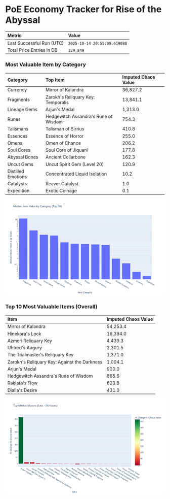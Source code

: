 # PoE Economy Tracker for Rise of the Abyssal

<!-- START_MAINTENANCE -->
| Metric | Value |
|:---|:---|
| Last Successful Run (UTC) | `2025-10-14 20:55:09.619088` |
| Total Price Entries in DB | `329,849` |

<!-- END_MAINTENANCE -->

<!-- START_DATAFRAME_DEBUG -->
<!-- END_DATAFRAME_DEBUG -->

<!-- START_CATEGORY_ANALYSIS -->
### Most Valuable Item by Category
| Category | Top Item | Imputed Chaos Value |
| :--- | :--- | :--- |
| Currency | Mirror of Kalandra | 36,827.2 |
| Fragments | Zarokh's Reliquary Key: Temporalis | 13,841.1 |
| Lineage Gems | Arjun's Medal | 1,313.0 |
| Runes | Hedgewitch Assandra's Rune of Wisdom | 754.3 |
| Talismans | Talisman of Sirrius | 410.8 |
| Essences | Essence of Horror | 255.0 |
| Omens | Omen of Chance | 206.2 |
| Soul Cores | Soul Core of Jiquani | 177.8 |
| Abyssal Bones | Ancient Collarbone | 162.3 |
| Uncut Gems | Uncut Spirit Gem (Level 20) | 120.9 |
| Distilled Emotions | Concentrated Liquid Isolation | 10.2 |
| Catalysts | Reaver Catalyst | 1.0 |
| Expedition | Exotic Coinage | 0.1 |


![Category Analysis Chart](charts/category_analysis.png)
<!-- END_ANALYSIS -->

<!-- START_ANALYSIS -->
### Top 10 Most Valuable Items (Overall)
| Item | Imputed Chaos Value |
| :--- | :--- |
| Mirror of Kalandra | 54,253.4 |
| Hinekora's Lock | 16,394.0 |
| Azmeri Reliquary Key | 4,439.3 |
| Uhtred's Augury | 2,301.5 |
| The Trialmaster's Reliquary Key | 1,371.0 |
| Zarokh's Reliquary Key: Against the Darkness | 1,004.1 |
| Arjun's Medal | 900.0 |
| Hedgewitch Assandra's Rune of Wisdom | 665.6 |
| Rakiata's Flow | 623.8 |
| Dialla's Desire | 431.0 |


![Market Movers Chart](charts/market_movers.png)
<!-- END_ANALYSIS -->
